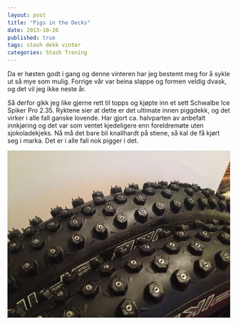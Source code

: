 ```yaml
---
layout: post
title: "Pigs in the Decks"
date: 2013-10-26
published: true
tags: stash dekk vinter
categories: Stash Trening
---
```


Da er høsten godt i gang og denne vinteren har jeg bestemt meg for å sykle ut så mye som mulig. Forrige vår var beina slappe og formen veldig dvask, og det vil jeg ikke neste år. 

Så derfor gikk jeg like gjerne rett til topps og kjøpte inn et sett Schwalbe Ice Spiker Pro 2.35. Ryktene sier at dette er det ultimate innen piggdekk, og det virker i alle fall ganske lovende. Har gjort ca. halvparten av anbefalt innkjøring og det var som ventet kjedeligere enn foreldremøte uten sjokoladekjeks. Nå må det bare bli knallhardt på stiene, så kal de få kjørt seg i marka. Det er i alle fall nok pigger i det. 

<img src="/assets/pigg.jpg" alt="Piggdekk" />
